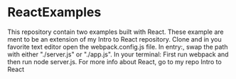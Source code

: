 # ReactExamples
This repository contain two examples built with React. These example are ment to be an extension of my Intro to React repository.
Clone and in you favorite text editor open the webpack.config.js file.
In entry:, swap the path with either "./server.js" or "./app.js". 
In your terminal: First run webpack and then run node server.js.
For more info about React, go to my repo Intro to React 
